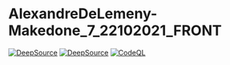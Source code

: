 # AlexandreDeLemeny-Makedone_7_22102021_FRONT
[![DeepSource](https://deepsource.io/gh/nitatemic/AlexandreDeLemeny-Makedone_7_22102021_FRONT.svg/?label=active+issues&show_trend=true&token=OkXgDuTPgbhWepEigan-tXqQ)](https://deepsource.io/gh/nitatemic/AlexandreDeLemeny-Makedone_7_22102021_FRONT/?ref=repository-badge) [![DeepSource](https://deepsource.io/gh/nitatemic/AlexandreDeLemeny-Makedone_7_22102021_FRONT.svg/?label=resolved+issues&show_trend=true&token=OkXgDuTPgbhWepEigan-tXqQ)](https://deepsource.io/gh/nitatemic/AlexandreDeLemeny-Makedone_7_22102021_FRONT/?ref=repository-badge) [![CodeQL](https://github.com/nitatemic/AlexandreDeLemeny-Makedone_7_22102021_FRONT/actions/workflows/codeql-analysis.yml/badge.svg?branch=main)](https://github.com/nitatemic/AlexandreDeLemeny-Makedone_7_22102021_FRONT/actions/workflows/codeql-analysis.yml)
